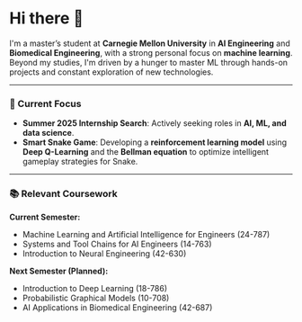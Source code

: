 # Hi there 🌱

I'm a master’s student at **Carnegie Mellon University** in **AI Engineering** and **Biomedical Engineering**, with a strong personal focus on **machine learning**. Beyond my studies, I'm driven by a hunger to master ML through hands-on projects and constant exploration of new technologies.

---

### 🌟 Current Focus
- **Summer 2025 Internship Search**: Actively seeking roles in **AI, ML, and data science**.
- **Smart Snake Game**: Developing a **reinforcement learning model** using **Deep Q-Learning** and the **Bellman equation** to optimize intelligent gameplay strategies for Snake.

---

### 📚 Relevant Coursework

**Current Semester:**
- Machine Learning and Artificial Intelligence for Engineers (24-787)
- Systems and Tool Chains for AI Engineers (14-763)
- Introduction to Neural Engineering (42-630)

**Next Semester (Planned):**
- Introduction to Deep Learning (18-786)
- Probabilistic Graphical Models (10-708)
- AI Applications in Biomedical Engineering (42-687)
